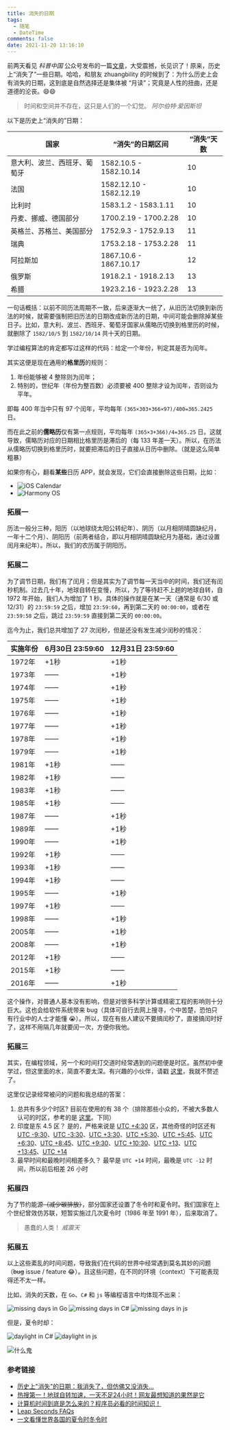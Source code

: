 ```yaml
---
title: 消失的日期
tags:
  - 随笔
  - DateTime
comments: false
date: 2021-11-20 13:16:10
---
```


前两天看见 *科普中国* 公众号发布的一篇[文章](https://mp.weixin.qq.com/s/W2jm-MUQ5QfTq6xo8PG4Ng)，大受震撼，长见识了！原来，历史上“消失了”一些日期。哈哈，和朋友 zhuangbility 的时候到了：为什么历史上会有消失的日期，这到底是自然选择还是集体被 “月读”；究竟是人性的扭曲，还是道德的沦丧。😄😄

> 时间和空间并不存在，这只是人们的一个幻觉。
> <cite>阿尔伯特·爱因斯坦</cite>

以下是历史上“消失的”日期：

| 国家 | “消失”的日期区间 | “消失”天数 |
|-----|-----|-----|
| 意大利、波兰、西班牙、葡萄牙 | 1582.10.5 - 1582.10.14 | 10 |
| 法国 | 1582.12.10 - 1582.12.19 | 10 |
| 比利时 | 1583.1.2 - 1583.1.11 | 10 |
| 丹麦、挪威、德国部分 | 1700.2.19 - 1700.2.28 | 10 |
| 英格兰、苏格兰、美国部分 | 1752.9.3 - 1752.9.13 | 11 |
| 瑞典 | 1753.2.18 - 1753.2.28 | 11 |
| 阿拉斯加 | 1867.10.6 - 1867.10.17 | 12 |
| 俄罗斯 | 1918.2.1 - 1918.2.13 | 13 |
| 希腊 | 1923.2.16 - 1923.2.28 | 13 |

一句话概括：以前不同历法周期不一致，后来逐渐大一统了，从旧历法切换到新历法的时候，就需要强制把旧历法的日期改成新历法的日期，中间可能会删除掉某些日子。比如，意大利、波兰、西班牙、葡萄牙国家从儒略历切换到格里历的时候，就删除了 `1582/10/5` 到 `1582/10/14` 共十天的日期。

学过编程算法的肯定都写过这样的代码：给定一个年份，判定其是否为闰年。

其实这便是现在通用的**格里历**的规则：

1. 年份能够被 4 整除则为闰年；
2. 特别的，世纪年（年份为整百数）必须要被 400 整除才设为闰年，否则设为平年。

即每 400 年当中只有 97 个闰年，平均每年 `(365×303+366×97)/400=365.2425` 日。

而在此之前的**儒略历**仅有第一点规则，平均每年 `(365×3+366)/4=365.25` 日。这就导致，儒略历对应的日期相比格里历是滞后的（每 133 年差一天）。所以，在历法从儒略历切换到格里历时，就要把滞后的日子直接从日历中删除。（就是这么简单粗暴）

如果你有心，翻看**某些**日历 APP，就会发现，它们会直接删除这些日期，比如：

- ![iOS Calendar](/images/missing-days/ios-calendar.jpg)
- ![Harmony OS](/images/missing-days/harmonyos-calendar.jpg)

### 拓展一

历法一般分三种，阳历（以地球绕太阳公转纪年）、阴历（以月相阴晴圆缺纪月，一年十二个月）、阴阳历（前两者结合，即以月相阴晴圆缺纪月为基础，通过设置闰月来纪年）。所以，我们的农历属于阴阳历。

### 拓展二

为了调节日期，我们有了闰月；但是其实为了调节每一天当中的时间，我们还有闰秒机制。过去几十年，地球自转在变慢，所以，为了等待赶不上趟的地球自转，自 1972 年开始，我们人为增加了 1 秒。具体的操作就是在某一天（通常是 6/30 或 12/31）的 `23:59:59` 之后，增加 `23:59:60`，再到第二天的 `00:00:00`，或者在 `23:59:58` 之后，跳过 `23:59:59` 直接到第二天的 `00:00:00`。

迄今为止，我们总共增加了 27 次闰秒，但是还没有发生减少闰秒的情况：

| 实施年份 | 6月30日 23:59:60 | 12月31日 23:59:60 |
|------|------|------|
| 1972年 | +1秒 | +1秒|
| 1973年 | —— | +1秒 |
| 1974年 | —— | +1秒 |
| 1975年 | —— | +1秒 |
| 1976年 | —— | +1秒 |
| 1977年 | —— | +1秒 |
| 1978年 | —— | +1秒 |
| 1979年 | —— | +1秒 |
| 1981年 | +1秒 | —— |
| 1982年 | +1秒 | —— |
| 1983年 | +1秒 | —— |
| 1985年 | +1秒 | —— |
| 1987年 | —— | +1秒 |
| 1989年 | —— | +1秒 |
| 1990年 | —— | +1秒 |
| 1992年 | +1秒 | —— |
| 1993年 | +1秒 | —— |
| 1994年 | +1秒 | —— |
| 1995年 | —— | +1秒 |
| 1997年 | +1秒 | —— |
| 1998年 | —— | +1秒 |
| 2005年 | —— | +1秒 |
| 2008年 | —— | +1秒 |
| 2012年 | +1秒 | —— |
| 2015年 | +1秒 | —— |
| 2016年 | —— | +1秒 |

这个操作，对普通人基本没有影响，但是对很多科学计算或精密工程的影响则十分巨大。这也会给软件系统带来 bug（具体可自行去网上搜寻，个中苦楚，恐怕只有行业中的人士才能懂 😭）。所以，现在有些人建议不要搞闰秒了，直接搞闰时好了，这样不用隔几年就要闰一次，方便你我他。

### 拓展三

其实，在编程领域，另一个和时间打交道时经常遇到的问题便是时区。虽然初中便学过，但这里面的水，简直不要太深。有兴趣的小伙伴，请戳 [这里](https://www.timeanddate.com/time/current-number-time-zones.html)，我就不赘述了。

这里仅记录经常被问的问题和我总结的答案：

1. 总共有多少个时区?
   目前在使用的有 38 个（排除那些小众的，不被大多数人认可的时区，参考的是 [这里](https://www.timeanddate.com/time/current-number-time-zones.html)。下同）
2. 印度是东 4.5 区？
   是的，严格来说是 [UTC +4:30](https://www.timeanddate.com/time/zones/aft) 区，其他奇怪的时区还有 [UTC -9:30](https://www.timeanddate.com/time/zones/mart)、[UTC -3:30](https://www.timeanddate.com/time/zones/nst)、[UTC +3:30](https://www.timeanddate.com/time/zones/irst)、[UTC +5:30](https://www.timeanddate.com/time/zones/ist)、[UTC +5:45](https://www.timeanddate.com/time/zones/npt)、[UTC +6:30](https://www.timeanddate.com/time/zones/mmt)、[UTC +8:45](https://www.timeanddate.com/time/zones/acwst)、[UTC +9:30](https://www.timeanddate.com/time/zones/acst)、[UTC +10:30](https://www.timeanddate.com/time/zones/acdt)、[UTC +13](https://www.timeanddate.com/time/zones/nzdt)、[UTC +13:45](https://www.timeanddate.com/time/zones/chadt)、[UTC +14](https://www.timeanddate.com/time/zones/lint)
3. 最早时间和最晚时间相差多久？
   最早是 `UTC +14` 时间，最晚是 `UTC -12` 时间，所以前后相差 26 小时

### 拓展四

为了节约能源~~（减少碳排放）~~，部分国家还设置了冬令时和夏令时。我们国家在上个世纪曾效仿苏联，短暂实施过几次夏令时（1986 年至 1991 年），后来取消了。

> 愚蠢的人类！
> <cite>威震天</cite>

### 拓展五

以上这些紊乱的时间问题，导致我们在代码的世界中经常遇到莫名其妙的问题（~~bug~~ issue / feature 😂）。且这些问题，在不同的环境（context）下可能表现得还不太一样。

比如，消失的天数，在 `Go`、`C#` 和 `js` 等编程语言中均体现不出来：

![missing days in Go](/images/missing-days/go.png)
![missing days in C#](/images/missing-days/cs.png)
![missing days in js](/images/missing-days/js.png)

但是，夏令时却：

![daylight in C#](/images/missing-days/daylight-in-cs.png)
![daylight in js](/images/missing-days/daylight-in-js.png)

![什么鬼](/images/missing-days/what.gif)

### 参考链接

- [<i class="fa fa-weixin" aria-hidden="true"></i> 历史上"消失"的日期：我消失了，但仿佛又没消失…](https://mp.weixin.qq.com/s/W2jm-MUQ5QfTq6xo8PG4Ng)
- [<i class="fa fa-weixin" aria-hidden="true"></i> 热搜第一！地球自转加速，一天不足24小时！网友最想知道的果然是它](https://mp.weixin.qq.com/s/hgZMUy54cEf3iPc_DLTQwg)
- [<i class="fa fa-weixin" aria-hidden="true"></i> 计算机时间到底是怎么来的？程序员必看的时间知识！](https://mp.weixin.qq.com/s/Xw-CQV0QvxhKw0zMgbHpQA)
- [Leap Seconds FAQs](https://www.nist.gov/pml/time-and-frequency-division/leap-seconds-faqs)
- [一文看懂世界各国的夏令时冬令时](http://web.overseas-sa.com/article/5876.html)
